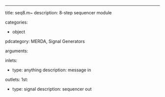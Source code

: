 ---
title: seq8.m~
description: 8-step sequencer module

categories:
 - object

pdcategory: MERDA, Signal Generators

arguments:

inlets:
  - type: anything
    description: message in

outlets:
  1st:
  - type: signal
    description: sequencer out
